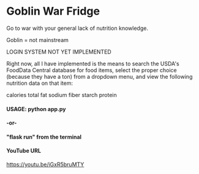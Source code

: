 # Goblin War Fridge
Go to war with your general lack of nutrition knowledge.

Goblin = not mainstream

LOGIN SYSTEM NOT YET IMPLEMENTED

Right now, all I have implemented is the means to search the USDA's
FoodData Central database for food items, select the proper choice
(because they have a ton) from a dropdown menu, and view the following
nutrition data on that item:

calories
total fat
sodium
fiber
starch
protein

#### USAGE: python app.py
#### -or-
#### "flask run" from the terminal


#### YouTube URL
https://youtu.be/iGxR5bruMTY
